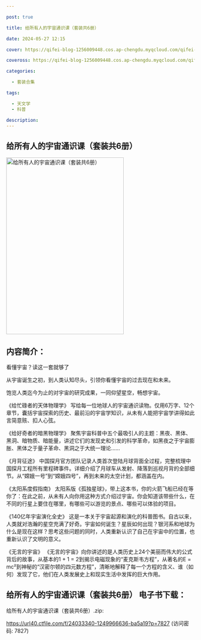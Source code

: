 ```yaml
---

post: true

title: 给所有人的宇宙通识课（套装共6册）

date: 2024-05-27 12:15

cover: https://qifei-blog-1256009448.cos.ap-chengdu.myqcloud.com/qifei-blog/6613b6b568eb935713084ae8.jpg

coveross: https://qifei-blog-1256009448.cos.ap-chengdu.myqcloud.com/qifei-blog/6613b6b568eb935713084ae8.jpg

categories:

  - 套装合集

tags:

  - 天文学
  - 科普

description:
---
```


## 给所有人的宇宙通识课（套装共6册）
<img alt="给所有人的宇宙通识课（套装共6册） " class="aligncenter loading" data-was-processed="true" decoding="async" fetchpriority="high" height="471" src="https://qifei-blog-1256009448.cos.ap-chengdu.myqcloud.com/qifei-blog/6613b6b568eb935713084ae8.jpg " style="cursor: zoom-in;" width="314"/>

## 内容简介：

看懂宇宙？读这一套就够了<br/>

从宇宙诞生之初，到人类认知尽头，引领你看懂宇宙的过去现在和未来。<br/>

饱览人类迄今为止的对宇宙的研究成果，一同仰望星空，畅想宇宙。<br/>

《给忙碌者的天体物理学》 写给每一位地球人的宇宙通识读物。仅用6万字、12个章节，囊括宇宙探索的历史、最前沿的宇宙学知识，从未有人能把宇宙学讲得如此言简意赅、扣人心弦。<br/>

《给好奇者的暗黑物理学》 聚焦宇宙科普中五个最吸引人的主题：黑夜、黑体、黑洞、暗物质、暗能量，讲述它们的发现史和引发的科学革命，如黑夜之于宇宙膨胀、黑体之于量子革命、黑洞之于大统一理论……<br/>

《月背征途》 中国探月官方团队记录人类首次登陆月球背面全过程，完整梳理中国探月工程所有里程碑事件。详细介绍了月球车从发射、降落到巡视月背的全部细节。从“嫦娥一号”到“嫦娥四号”，再到未来的太空计划，都涵盖在内。<br/>

《太阳系度假指南》 太阳系版《孤独星球》，带上这本书，你的火箭飞船已经在等你了：在此之前，从未有人向你用这种方式介绍过宇宙。你会知道该带些什么，在不同的行星上要住在哪里，有哪些可以游览的景点、哪些可以体验的项目。<br/>

《140亿年宇宙演化全史》 这是一本关于宇宙起源和演化的科普图书。自古以来，人类就对浩瀚的星空充满了好奇。宇宙如何诞生？星辰如何出现？银河系和地球为什么是现在这样？思考这些问题的同时，人类重新认识了自己在宇宙中的位置，也重新认识了文明的意义。<br/>

《无言的宇宙》 《无言的宇宙》向你讲述的是人类历史上24个美丽而伟大的公式背后的故事，从基本的1 + 1 = 2到揭示电磁现象的“麦克斯韦方程”，从著名的E = mc²到神秘的“汉密尔顿的四元数方程”，清晰地解释了每一个方程的含义、谁（如何）发现了它，他们在人类发展史上和现实生活中发挥的巨大作用。

## 给所有人的宇宙通识课（套装共6册） 电子书下载：
给所有人的宇宙通识课（套装共6册）.zip: 

https://url40.ctfile.com/f/24033340-1249966636-ba5a19?p=7827 (访问密码: 7827)
